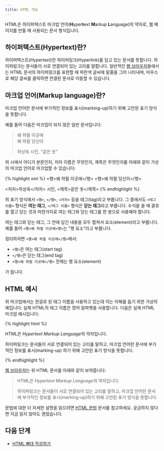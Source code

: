 ```yaml
---
title: HTML 개요
---
```

HTML은 하이퍼텍스트 마크업 언어(<strong>H</strong>yper<strong>t</strong>ext <strong>M</strong>arkup <strong>L</strong>anguage)의 약자로, 웹 페이지를 만들 때 사용되는 문서 형식입니다.


## 하이퍼텍스트(Hypertext)란?

하이퍼텍스트(Hypertext)란 하이퍼링크(Hyperlink)를 담고 있는 문서를 뜻합니다. 하이퍼링크는 문서들이 서로 연결되어 있는 고리를 말합니다. 일반적인 [웹 브라우저](/docs/Web_browser.html)들에서는 HTML 문서의 하이퍼링크를 표현할 때 파란색 글씨에 밑줄을 그어 나타내며, 마우스로 해당 글씨를 클릭하면 연결된 문서로 이동할 수 있습니다.


## 마크업 언어(Markup language)란?

마크업 언어란 문서에 부가적인 정보를 표시(marking-up)하기 위해 고안된 표기 방식을 뜻합니다.

예를 들어 다음은 마크업이 되지 않은 일반 문서입니다:

>   왜 하필 이곳에<br>
>   왜 하필 당신이
>
>   하상욱 시인, "같은 옷"

위 시에서 어디가 본문인지, 저자 이름은 무엇인지, 제목은 무엇인지를 아래와 같이 가상의 마크업 언어로 마크업할 수 있습니다:

{% highlight xml %}
<행>왜 하필 이곳에</행>
<행>왜 하필 당신이</행>

<저자>하상욱</저자> 시인, <제목>같은 옷</제목>
{% endhighlight %}

위 표기 방식에서 ``<행>``, ``</행>``, ``<저자>`` 등을 태그(tag)라고 부릅니다. 그 중에서도 ``<태그 이름>`` 형식은 **여는 태그**, ``</태그 이름>`` 형식은 **닫는 태그**라고 부릅니다. 수식을 쓸 때 괄호를 열고 닫는 것과 마찬가지로 여는 태그와 닫는 태그를 한 쌍으로 사용해야 합니다.

여는 태그와 닫는 태그, 그 안에 담긴 내용을 모두 합쳐서 요소(element)라고 부릅니다. 예를 들어 ``<행>왜 하필 이곳에<행>``는 "행 요소"라고 부릅니다.

정리하자면 ``<행>왜 하필 이곳에</행>``에서:

*   ``<행>``은 여는 태그(start tag)
*   ``</행>``은 닫는 태그(end tag)
*   ``<행>왜 하필 이곳에</행>`` 전체는 행 요소(element)

가 됩니다.


## HTML 예시

위 마크업에서는 한글로 된 태그 이름을 사용하고 있는데 이는 이해를 돕기 위한 가상의 예입니다. 실제 HTML의 태그 이름은 영어 알파벳을 사용합니다. 다음은 실제 HTML 마크업 예시입니다:

{% highlight html %}
<p>
  HTML은 <em>Hypertext Markup Language</em>의 약자입니다.
</p>
<p>
  하이퍼링크는 문서들이 서로 연결되어 있는 고리를 말하고,
  마크업 언어란 문서에 부가적인 정보를 표시(marking-up)
  하기 위해 고안된 표기 방식을 뜻합니다.
</p>
{% endhighlight %}

[웹 브라우저](/docs/Web_browser.html)는 위 HTML 문서를 아래와 같이 보여줍니다:

>   HTML은 *Hypertext Markup Language*의 약자입니다.
>
>   하이퍼링크는 문서들이 서로 연결되어 있는 고리를 말하고, 마크업 언어란 문서에 부가적인 정보를 표시(marking-up)하기 위해 고안된 표기 방식을 뜻합니다.

문법에 대한 더 자세한 설명을 읽으려면 [HTML 문법](/docs/HTML_syntax.html) 문서를 참고하세요. 궁금하지 않다면 지금 읽지 않아도 괜찮습니다.


## 다음 단계

*   [HTML 뼈대 작성하기](/docs/HTML_boilerplate.html)
